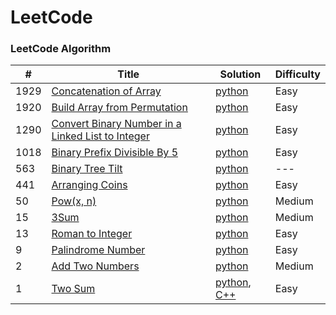 LeetCode
========

### LeetCode Algorithm

| #     | Title                                                                                                                                 | Solution                                                                                | Difficulty |
|-------|---------------------------------------------------------------------------------------------------------------------------------------|-----------------------------------------------------------------------------------------|-----------|
| 1929  | [Concatenation of Array](https://leetcode.com/problems/concatenation-of-array/)                                                       | [python](Algorithms/python/ConcatenationOfArray/ConcatenationOfArray.py)                | Easy      |
| 1920  | [Build Array from Permutation](https://leetcode.com/problems/build-array-from-permutation/)                                           | [python](Algorithms/python/BuildArrayfromPermutation/BuildArrayfromPermutation.py)      | Easy      |
| 1290  | [Convert Binary Number in a Linked List to Integer](https://leetcode.com/problems/convert-binary-number-in-a-linked-list-to-integer/) | [python](Algorithms/python/1290.ConvertBinaryNumberinaLinkedListtoInteger.py)           | Easy      |
| 1018  | [Binary Prefix Divisible By 5](https://leetcode.com/problems/binary-prefix-divisible-by-5/)                                           | [python](Algorithms/python/BinaryPrefixDivisibleBy5/BinaryPrefixDivisibleBy5.py)        | Easy      |    
| 563   | [Binary Tree Tilt](https://leetcode.com/problems/binary-tree-tilt)                                                                    | [python]()                                                                              | ---       |
| 441   | [Arranging Coins](https://leetcode.com/problems/arranging-coins/)                                                                     | [python](Algorithms/python/441-arranging-coins.py)                                      | Easy      |
| 50    | [Pow(x, n)](https://leetcode.com/problems/powx-n)                                                                                     | [python](Algorithms/python/Pow(x,n)/pow(x,n).py)                                        | Medium    |
| 15    | [3Sum](https://leetcode.com/problems/3sum/)                                                                                           | [python](Algorithms/python/3Sum.py)                                                     | Medium    |
| 13    | [ Roman to Integer](https://leetcode.com/problems/roman-to-integer/)                                                                  | [python](Algorithms/python/RomanToInteger/roman2integer.py)                             | Easy      |
| 9     | [Palindrome Number](https://leetcode.com/problems/palindrome-number)                                                                  | [python](Algorithms/python/PalindromeNumber/PalindromeNumber.py)                        | Easy      |
| 2     | [Add Two Numbers](https://leetcode.com/problems/add-two-numbers/)                                                                     | [python](Algorithms/python/AddTwoNumbers/AddTwoNumbers.py)                              | Medium    |
| 1     | [Two Sum](https://leetcode.com/problems/two-sum/)                                                                                     | [python](Algorithms/python/TwoSum/Two_Sum.py), [C++](Algorithms/C++/TwoSum/twoSum.cpp)  | Easy      | 
 


 
